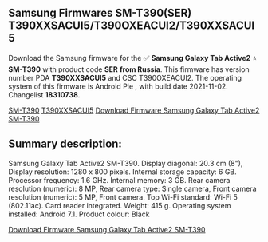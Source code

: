 <h2>Samsung Firmwares SM-T390(SER) T390XXSACUI5/T390OXEACUI2/T390XXSACUI5</h2>
Download the Samsung firmware for the ✅ <strong>Samsung Galaxy Tab Active2 </strong> ⭐ <strong>SM-T390</strong> with product code <strong>SER</strong> <strong> from Russia</strong>. This firmware has version number PDA <strong>T390XXSACUI5</strong> and CSC T390OXEACUI2. The operating system of this firmware is Android Pie , with build date 2021-11-02. Changelist <strong>18310738</strong>.


[SM-T390](https://samfirm.shop/samsung/model/SM-T390)
[T390XXSACUI5](https://samfirm.shop/samsung/pda/T390XXSACUI5)
[Download Firmware Samsung Galaxy Tab Active2 SM-T390](https://samfirm.shop/samsung/firmware/471397)
<h2>Summary description:</h2>
<p>Samsung Galaxy Tab Active2 SM-T390. Display diagonal: 20.3 cm (8"), Display resolution: 1280 x 800 pixels. Internal storage capacity: 6 GB. Processor frequency: 1.6 GHz. Internal memory: 3 GB. Rear camera resolution (numeric): 8 MP, Rear camera type: Single camera, Front camera resolution (numeric): 5 MP, Front camera. Top Wi-Fi standard: Wi-Fi 5 (802.11ac). Card reader integrated. Weight: 415 g. Operating system installed: Android 7.1. Product colour: Black</p>


[Download Firmware Samsung Galaxy Tab Active2 SM-T390](https://samfirm.shop/samsung/firmware/471397)
